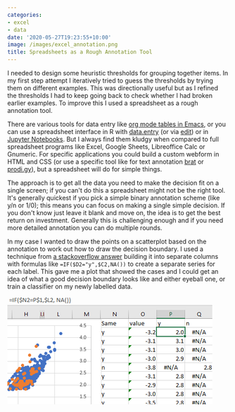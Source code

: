 ```yaml
---
categories:
- excel
- data
date: '2020-05-27T19:23:55+10:00'
image: /images/excel_annotation.png
title: Spreadsheets as a Rough Annotation Tool
---
```


I needed to design some heuristic thresholds for grouping together items.
In my first step attempt I iteratively tried to guess the thresholds by trying them on different examples.
This was directionally useful but as I refined the thresholds I had to keep going back to check whether I had broken earlier examples.
To improve this I used a spreadsheet as a rough annotation tool.

There are various tools for data entry like [org mode tables in Emacs](https://orgmode.org/manual/Tables.html), or you can use a spreadsheet interface in R with [data.entry](https://stat.ethz.ch/R-manual/R-patched/library/utils/html/dataentry.html) (or via [edit](https://stat.ethz.ch/R-manual/R-patched/library/utils/html/edit.html)) or in [Jupyter Notebooks](https://towardsdatascience.com/interactive-spreadsheets-in-jupyter-32ab6ec0f4ff).
But I always find them kludgy when compared to full spreadsheet programs like Excel, Google Sheets, Libreoffice Calc or Gnumeric.
For specific applications you could build a custom webform in HTML and CSS (or use a specific tool like for text annotation [brat](http://brat.nlplab.org/) or [prodi.gy](https://prodi.gy/)), but a spreadsheet will do for simple things.

The approach is to get all the data you need to make the decision fit on a single screen; if you can't do this a spreadsheet might not be the right tool.
It's generally quickest if you pick a simple binary annotation scheme (like y/n or 1/0); this means you can focus on making a single simple decision.
If you don't know just leave it blank and move on, the idea is to get the best return on investment.
Generally this is challenging enough and if you need more detailed annotation you can do multiple rounds.

In my case I wanted to draw the points on a scatterplot based on the annotation to work out how to draw the decision boundary.
I used a technique from [a stackoverflow answer](https://stackoverflow.com/a/17195289) building it into separate columns with formulas like `=IF($D2="y",$C2,NA())` to create a separate series for each label.
This gave me a plot that showed the cases and I could get an idea of what a good decision boundary looks like and either eyeball one, or train a classifier on my newly labelled data.

![Example labelled data](/images/excel_annotation.png)